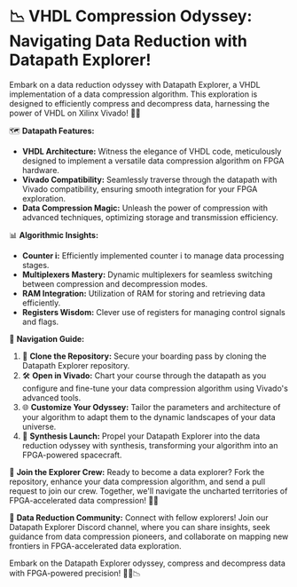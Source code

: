 # 📉 **VHDL Compression Odyssey: Navigating Data Reduction with Datapath Explorer!**

Embark on a data reduction odyssey with Datapath Explorer, a VHDL implementation of a data compression algorithm. This exploration is designed to efficiently compress and decompress data, harnessing the power of VHDL on Xilinx Vivado! 🚀🌐

🗺️ **Datapath Features:**
- **VHDL Architecture:** Witness the elegance of VHDL code, meticulously designed to implement a versatile data compression algorithm on FPGA hardware.
- **Vivado Compatibility:** Seamlessly traverse through the datapath with Vivado compatibility, ensuring smooth integration for your FPGA exploration.
- **Data Compression Magic:** Unleash the power of compression with advanced techniques, optimizing storage and transmission efficiency.

📊 **Algorithmic Insights:**
   - **Counter i:** Efficiently implemented counter i to manage data processing stages.
   - **Multiplexers Mastery:** Dynamic multiplexers for seamless switching between compression and decompression modes.
   - **RAM Integration:** Utilization of RAM for storing and retrieving data efficiently.
   - **Registers Wisdom:** Clever use of registers for managing control signals and flags.

🚀 **Navigation Guide:**
1. 🌌 **Clone the Repository:** Secure your boarding pass by cloning the Datapath Explorer repository.
2. 🛠️ **Open in Vivado:** Chart your course through the datapath as you configure and fine-tune your data compression algorithm using Vivado's advanced tools.
3. 🌐 **Customize Your Odyssey:** Tailor the parameters and architecture of your algorithm to adapt them to the dynamic landscapes of your data universe.
4. 🚀 **Synthesis Launch:** Propel your Datapath Explorer into the data reduction odyssey with synthesis, transforming your algorithm into an FPGA-powered spacecraft.

🌠 **Join the Explorer Crew:**
Ready to become a data explorer? Fork the repository, enhance your data compression algorithm, and send a pull request to join our crew. Together, we'll navigate the uncharted territories of FPGA-accelerated data compression! 🚀🌠

🌌 **Data Reduction Community:**
Connect with fellow explorers! Join our Datapath Explorer Discord channel, where you can share insights, seek guidance from data compression pioneers, and collaborate on mapping new frontiers in FPGA-accelerated data exploration.

Embark on the Datapath Explorer odyssey, compress and decompress data with FPGA-powered precision! 🚀🌐📉
